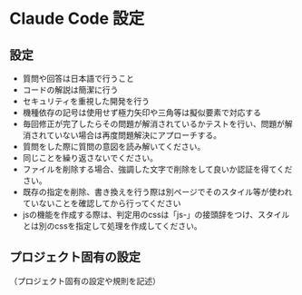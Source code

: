 # Claude Code 設定

## 設定

- 質問や回答は日本語で行うこと
- コードの解説は簡潔に行う
- セキュリティを重視した開発を行う
- 機種依存の記号は使用せず極力矢印や三角等は擬似要素で対応する
- 毎回修正が完了したらその問題が解消されているかテストを行い、問題が解消されていない場合は再度問題解決にアプローチする。
- 質問をした際に質問の意図を読み解いてください。
- 同じことを繰り返さないでください。
- ファイルを削除する場合、強調した文字で削除をして良いか認証を得てください。
- 既存の指定を削除、書き換えを行う際は別ページでそのスタイル等が使われていないことを確認してから行ってください
- jsの機能を作成する際は、判定用のcssは「js-」の接頭辞をつけ、スタイルとは別のcssを指定して処理を作成してください。

## プロジェクト固有の設定

（プロジェクト固有の設定や規則を記述）